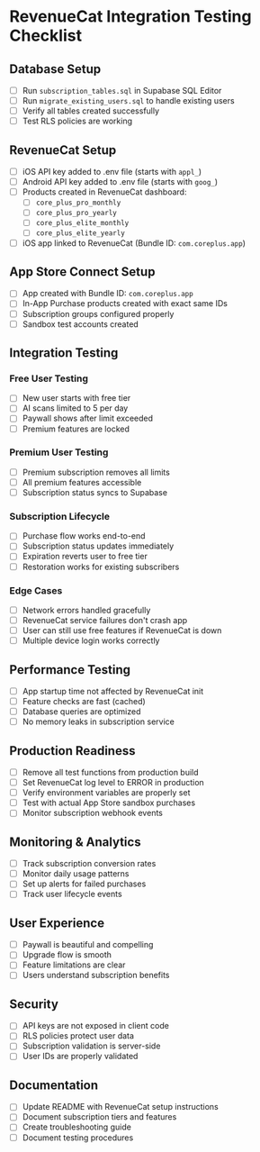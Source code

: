 # RevenueCat Integration Testing Checklist

## Database Setup
- [ ] Run `subscription_tables.sql` in Supabase SQL Editor
- [ ] Run `migrate_existing_users.sql` to handle existing users
- [ ] Verify all tables created successfully
- [ ] Test RLS policies are working

## RevenueCat Setup
- [ ] iOS API key added to .env file (starts with `appl_`)
- [ ] Android API key added to .env file (starts with `goog_`)
- [ ] Products created in RevenueCat dashboard:
  - [ ] `core_plus_pro_monthly`
  - [ ] `core_plus_pro_yearly`
  - [ ] `core_plus_elite_monthly`
  - [ ] `core_plus_elite_yearly`
- [ ] iOS app linked to RevenueCat (Bundle ID: `com.coreplus.app`)

## App Store Connect Setup
- [ ] App created with Bundle ID: `com.coreplus.app`
- [ ] In-App Purchase products created with exact same IDs
- [ ] Subscription groups configured properly
- [ ] Sandbox test accounts created

## Integration Testing

### Free User Testing
- [ ] New user starts with free tier
- [ ] AI scans limited to 5 per day
- [ ] Paywall shows after limit exceeded
- [ ] Premium features are locked

### Premium User Testing
- [ ] Premium subscription removes all limits
- [ ] All premium features accessible
- [ ] Subscription status syncs to Supabase

### Subscription Lifecycle
- [ ] Purchase flow works end-to-end
- [ ] Subscription status updates immediately
- [ ] Expiration reverts user to free tier
- [ ] Restoration works for existing subscribers

### Edge Cases
- [ ] Network errors handled gracefully
- [ ] RevenueCat service failures don't crash app
- [ ] User can still use free features if RevenueCat is down
- [ ] Multiple device login works correctly

## Performance Testing
- [ ] App startup time not affected by RevenueCat init
- [ ] Feature checks are fast (cached)
- [ ] Database queries are optimized
- [ ] No memory leaks in subscription service

## Production Readiness
- [ ] Remove all test functions from production build
- [ ] Set RevenueCat log level to ERROR in production
- [ ] Verify environment variables are properly set
- [ ] Test with actual App Store sandbox purchases
- [ ] Monitor subscription webhook events

## Monitoring & Analytics
- [ ] Track subscription conversion rates
- [ ] Monitor daily usage patterns
- [ ] Set up alerts for failed purchases
- [ ] Track user lifecycle events

## User Experience
- [ ] Paywall is beautiful and compelling
- [ ] Upgrade flow is smooth
- [ ] Feature limitations are clear
- [ ] Users understand subscription benefits

## Security
- [ ] API keys are not exposed in client code
- [ ] RLS policies protect user data
- [ ] Subscription validation is server-side
- [ ] User IDs are properly validated

## Documentation
- [ ] Update README with RevenueCat setup instructions
- [ ] Document subscription tiers and features
- [ ] Create troubleshooting guide
- [ ] Document testing procedures
